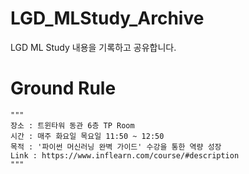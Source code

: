 # LGD_MLStudy_Archive
LGD ML Study 내용을 기록하고 공유합니다.

# Ground Rule
    """
    장소 : 트윈타워 동관 6층 TP Room
    시간 : 매주 화요일 목요일 11:50 ~ 12:50
    목적 : '파이썬 머신러닝 완벽 가이드' 수강을 통한 역량 성장
    Link : https://www.inflearn.com/course/#description
    """
